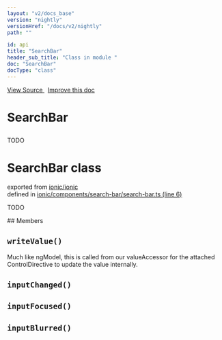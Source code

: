 ```yaml
---
layout: "v2/docs_base"
version: "nightly"
versionHref: "/docs/v2/nightly"
path: ""

id: api
title: "SearchBar"
header_sub_title: "Class in module "
doc: "SearchBar"
docType: "class"
---
```



<div class="improve-docs">
  <a href='http://github.com/driftyco/ionic2/tree/master/ionic/components/search-bar/search-bar.ts#L5'>
    View Source
  </a>
  &nbsp;
  <a href='http://github.com/driftyco/ionic2/edit/master/ionic/components/search-bar/search-bar.ts#L5'>
    Improve this doc
  </a>
</div>




<h1 class="api-title">

  SearchBar



</h1>





TODO



<h1 class="class export">SearchBar <span class="type">class</span></h1>
<p class="module">exported from <a href='undefined'>ionic/ionic</a><br/>
defined in <a href="https://github.com/driftyco/ionic2/tree/master/ionic/components/search-bar/search-bar.ts#L6-L72">ionic/components/search-bar/search-bar.ts (line 6)</a>
</p>
<p><p>TODO</p>
</p>
## Members

<div id="writeValue"></div>
<h2>
  <code>writeValue()</code>

</h2>

Much like ngModel, this is called from our valueAccessor for the attached
ControlDirective to update the value internally.











<div id="inputChanged"></div>
<h2>
  <code>inputChanged()</code>

</h2>












<div id="inputFocused"></div>
<h2>
  <code>inputFocused()</code>

</h2>












<div id="inputBlurred"></div>
<h2>
  <code>inputBlurred()</code>

</h2>












